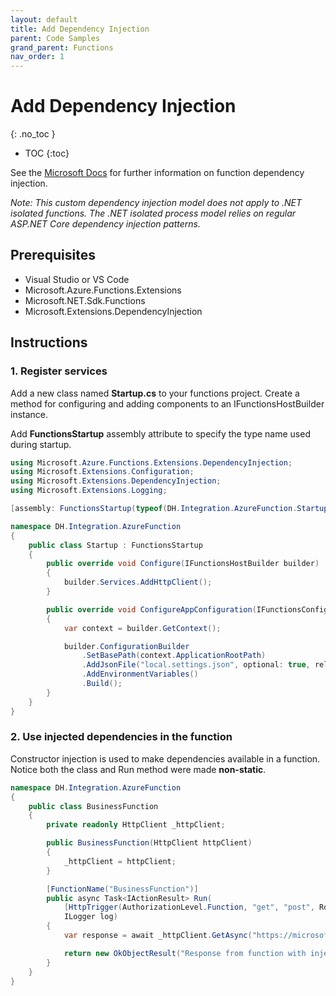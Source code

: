 ```yaml
---
layout: default
title: Add Dependency Injection
parent: Code Samples
grand_parent: Functions
nav_order: 1
---
```


# Add Dependency Injection
{: .no_toc }

- TOC
{:toc}

See the 
[Microsoft Docs](https://docs.microsoft.com/en-us/azure/azure-functions/functions-dotnet-dependency-injection)
for further information on function dependency injection.

*Note: This custom dependency injection model does not apply to .NET 
isolated functions. The .NET isolated process model relies on regular 
ASP.NET Core dependency injection patterns.*

## Prerequisites

- Visual Studio or VS Code
- Microsoft.Azure.Functions.Extensions
- Microsoft.NET.Sdk.Functions
- Microsoft.Extensions.DependencyInjection

## Instructions

### 1. Register services

Add a new class named **Startup.cs** to your functions project. Create a 
method for configuring and adding components to an IFunctionsHostBuilder 
instance.  

Add **FunctionsStartup** assembly attribute to specify the type name 
used during startup.

``` csharp
using Microsoft.Azure.Functions.Extensions.DependencyInjection;
using Microsoft.Extensions.Configuration;
using Microsoft.Extensions.DependencyInjection;
using Microsoft.Extensions.Logging;

[assembly: FunctionsStartup(typeof(DH.Integration.AzureFunction.Startup))]

namespace DH.Integration.AzureFunction
{
    public class Startup : FunctionsStartup
    {
        public override void Configure(IFunctionsHostBuilder builder)
        {
            builder.Services.AddHttpClient();
        }

        public override void ConfigureAppConfiguration(IFunctionsConfigurationBuilder builder)
        {
            var context = builder.GetContext();

            builder.ConfigurationBuilder
                .SetBasePath(context.ApplicationRootPath)
                .AddJsonFile("local.settings.json", optional: true, reloadOnChange: true)
                .AddEnvironmentVariables()
                .Build();
        }
    }
}
```

### 2. Use injected dependencies in the function

Constructor injection is used to make dependencies available in a 
function. Notice both the class and Run method were made **non-static**.

``` csharp
namespace DH.Integration.AzureFunction
{
    public class BusinessFunction
    {
        private readonly HttpClient _httpClient;

        public BusinessFunction(HttpClient httpClient)
        {
            _httpClient = httpClient;
        }

        [FunctionName("BusinessFunction")]
        public async Task<IActionResult> Run(
            [HttpTrigger(AuthorizationLevel.Function, "get", "post", Route = null)] HttpRequest req,
            ILogger log)
        {
            var response = await _httpClient.GetAsync("https://microsoft.com");

            return new OkObjectResult("Response from function with injected dependencies.");
        }
    }
}
```
